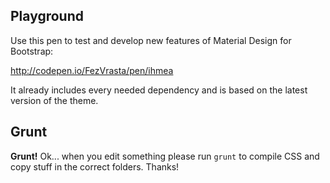 ## Playground

Use this pen to test and develop new features of Material Design for Bootstrap:

http://codepen.io/FezVrasta/pen/ihmea

It already includes every needed dependency and is based on the latest version of the theme.

## Grunt

**Grunt!** Ok... when you edit something please run `grunt` to compile CSS and copy stuff in the correct folders. Thanks!
